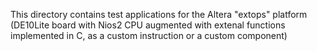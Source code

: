 This directory contains test applications for the Altera "extops" platform (DE10Lite board with
Nios2 CPU augmented with extenal functions implemented in C, as a custom instruction or a custom
component)
